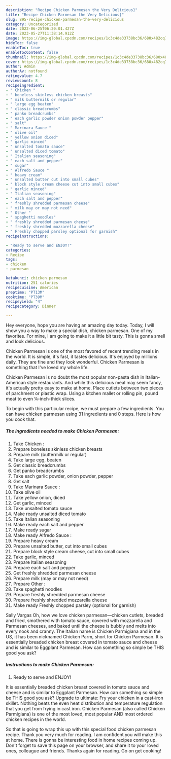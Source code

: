 ```yaml
---
description: "Recipe Chicken Parmesan the Very Delicious}"
title: "Recipe Chicken Parmesan the Very Delicious}"
slug: 895-recipe-chicken-parmesan-the-very-delicious
category: Uncategorized
date: 2022-06-25T06:20:01.427Z
date: 2023-05-27T11:38:14.912Z
image: https://img-global.cpcdn.com/recipes/1c3c4de33738bc36/680x482cq70/chicken-parmesan-recipe-main-photo.jpg
hideToc: false
enableToc: true
enableTocContent: false
thumbnail: https://img-global.cpcdn.com/recipes/1c3c4de33738bc36/680x482cq70/chicken-parmesan-recipe-main-photo.jpg
cover: https://img-global.cpcdn.com/recipes/1c3c4de33738bc36/680x482cq70/chicken-parmesan-recipe-main-photo.jpg
author: Admin
authorAv: notfound
ratingvalue: 4.7
reviewcount: 8
recipeingredient:
- " Chicken "
- " boneless skinless chicken breasts"
- " milk buttermilk or regular"
- " large egg beaten"
- " classic breadcrumbs"
- " panko breadcrumbs"
- " each garlic powder onion powder pepper"
- " salt"
- " Marinara Sauce "
- " olive oil"
- " yellow onion diced"
- " garlic minced"
- " unsalted tomato sauce"
- " unsalted diced tomato"
- " Italian seasoning"
- " each salt and pepper"
- " sugar"
- " Alfredo Sauce "
- " heavy cream"
- " unsalted butter cut into small cubes"
- " block style cream cheese cut into small cubes"
- " garlic minced"
- " Italian seasoning"
- " each salt and pepper"
- " freshly shredded parmesan cheese"
- " milk may or may not need"
- " Other "
- " spaghetti noodles"
- " freshly shredded parmesan cheese"
- " freshly shredded mozzarella cheese"
- " Freshly chopped parsley optional for garnish"
recipeinstructions:

- "Ready to serve and ENJOY!"
categories:
- Recipe
tags:
- chicken
- parmesan

katakunci: chicken parmesan 
nutrition: 251 calories
recipecuisine: American
preptime: "PT13M"
cooktime: "PT39M"
recipeyield: "4"
recipecategory: Dinner

---
```



Hey everyone, hope you are having an amazing day today. Today, I will show you a way to make a special dish, chicken parmesan. One of my favorites. For mine, I am going to make it a little bit tasty. This is gonna smell and look delicious.

Chicken Parmesan is one of the most favored of recent trending meals in the world. It is simple, it's fast, it tastes delicious. It's enjoyed by millions daily. They are fine and they look wonderful. Chicken Parmesan is something that I've loved my whole life.

Chicken Parmesan is no doubt the most popular non-pasta dish in Italian-American style restaurants. And while this delicious meal may seem fancy, it&#39;s actually pretty easy to make at home. Place cutlets between two pieces of parchment or plastic wrap. Using a kitchen mallet or rolling pin, pound meat to even ¼-inch-thick slices.


To begin with this particular recipe, we must prepare a few ingredients. You can have chicken parmesan using 31 ingredients and 0 steps. Here is how you cook that.

<!--inarticleads1-->

##### The ingredients needed to make Chicken Parmesan:

1. Take  Chicken :
1. Prepare  boneless skinless chicken breasts
1. Prepare  milk (buttermilk or regular)
1. Take  large egg, beaten
1. Get  classic breadcrumbs
1. Get  panko breadcrumbs
1. Take  each garlic powder, onion powder, pepper
1. Get  salt
1. Take  Marinara Sauce :
1. Take  olive oil
1. Take  yellow onion, diced
1. Get  garlic, minced
1. Take  unsalted tomato sauce
1. Make ready  unsalted diced tomato
1. Take  Italian seasoning
1. Make ready  each salt and pepper
1. Make ready  sugar
1. Make ready  Alfredo Sauce :
1. Prepare  heavy cream
1. Prepare  unsalted butter, cut into small cubes
1. Prepare  block style cream cheese, cut into small cubes
1. Take  garlic, minced
1. Prepare  Italian seasoning
1. Prepare  each salt and pepper
1. Get  freshly shredded parmesan cheese
1. Prepare  milk (may or may not need)
1. Prepare  Other :
1. Take  spaghetti noodles
1. Prepare  freshly shredded parmesan cheese
1. Prepare  freshly shredded mozzarella cheese
1. Make ready  Freshly chopped parsley (optional for garnish)


Sally Vargas Oh, how we love chicken parmesan—chicken cutlets, breaded and fried, smothered with tomato sauce, covered with mozzarella and Parmesan cheeses, and baked until the cheese is bubbly and melts into every nook and cranny. The Italian name is Chicken Parmigiana and in the US, it has been nicknamed Chicken Parm, short for Chicken Parmesan. It is essentially breaded chicken breast covered in tomato sauce and cheese and is similar to Eggplant Parmesan. How can something so simple be THIS good you ask? 

<!--inarticleads2-->

##### Instructions to make Chicken Parmesan:


1. Ready to serve and ENJOY!

It is essentially breaded chicken breast covered in tomato sauce and cheese and is similar to Eggplant Parmesan. How can something so simple be THIS good you ask? Upgrade to ultimate: Fry your chicken in a cast-iron skillet. Nothing beats the even heat distribution and temperature regulation that you get from frying in cast iron. Chicken Parmesan (also called Chicken Parmigiana) is one of the most loved, most popular AND most ordered chicken recipes in the world. 

So that is going to wrap this up with this special food chicken parmesan recipe. Thank you very much for reading. I am confident you will make this at home. There is gonna be interesting food in home recipes coming up. Don't forget to save this page on your browser, and share it to your loved ones, colleague and friends. Thanks again for reading. Go on get cooking!
